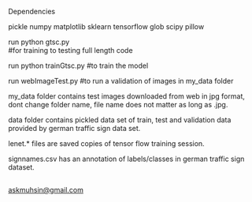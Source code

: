 Dependencies

pickle
numpy
matplotlib
sklearn
tensorflow
glob
scipy
pillow

run 
python gtsc.py  
#for training to testing full length code

run 
python trainGtsc.py
#to train the model

run
webImageTest.py
#to run a validation of images in my_data folder

my_data folder contains test images downloaded from web in jpg format, dont change folder name,
file name does not matter as long as .jpg.

data folder contains pickled data set of train, test and validation data provided by german traffic
sign data set.

lenet.* files are saved copies of tensor flow training session.

signnames.csv has an annotation of labels/classes in german traffic sign dataset.


##
askmuhsin@gmail.com
##
